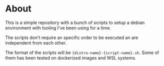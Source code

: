 # About
This is a simple repository with a bunch of scripts to setup a debian environment with tooling
I've been using for a time.

The scripts don't require an specific order to be executed an are independent from each other.

The format of the scripts will be `{distro-name}-{script-name}.sh`. Some of them has been tested
on dockerized images and WSL systems.
